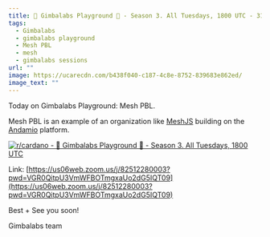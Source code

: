 ```yaml
---
title: 🎢 Gimbalabs Playground 🎡 - Season 3. All Tuesdays, 1800 UTC - 31-01-2024
tags:
  - Gimbalabs
  - gimbalabs playground
  - Mesh PBL
  - mesh
  - gimbalabs sessions
url: ""
image: https://ucarecdn.com/b438f040-c187-4c8e-8752-839683e862ed/
image_text: ""
---
```


Today on Gimbalabs Playground: Mesh PBL.

Mesh PBL is an example of an organization like [MeshJS](https://meshjs.dev/) building on the [Andamio](https://www.andamio.io/) platform.

[![r/cardano - 🎢 Gimbalabs Playground 🎡 - Season 3. All Tuesdays, 1800 UTC](https://preview.redd.it/gimbalabs-playground-season-3-all-tuesdays-1800-utc-v0-zpypqaic4lfc1.png?width=768&format=png&auto=webp&s=a0699538876a2129bbc86bcee8cfab52fc32fd51)](https://preview.redd.it/gimbalabs-playground-season-3-all-tuesdays-1800-utc-v0-zpypqaic4lfc1.png?width=768&format=png&auto=webp&s=a0699538876a2129bbc86bcee8cfab52fc32fd51)

Link: [https://us06web.zoom.us/j/82512280003?pwd=VGR0QitpU3VmWFBOTmgxaUo2dG5IQT09](https://us06web.zoom.us/j/82512280003?pwd=VGR0QitpU3VmWFBOTmgxaUo2dG5IQT09)

Best + See you soon!

Gimbalabs team
